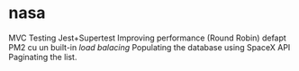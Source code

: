 # nasa

MVC
Testing Jest+Supertest
Improving performance (Round Robin) defapt PM2 cu un built-in _load balacing_
Populating the database using SpaceX API
Paginating the list.
